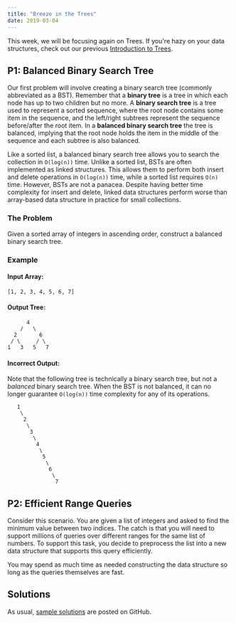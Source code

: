 ```yaml
---
title: "Breeze in the Trees"
date: 2019-03-04
---
```


This week, we will be focusing again on Trees. If you're hazy on your data structures, check out our previous [Introduction to Trees](https://csip-uga.github.io/problems/2018-12-03/README).


## P1: Balanced Binary Search Tree

Our first problem will involve creating a binary search tree (commonly abbreviated as a BST). Remember that a **binary tree** is a tree in which each node has up to two children but no more. A **binary search tree** is a tree used to represent a sorted sequence, where the root node contains some item in the sequence, and the left/right subtrees represent the sequence before/after the root item. In a **balanced binary search tree** the tree is balanced, implying that the root node holds the item in the middle of the sequence and each subtree is also balanced.

Like a sorted list, a balanced binary search tree allows you to search the collection in `O(log(n))` time. Unlike a sorted list, BSTs are often implemented as linked structures. This allows them to perform both insert and delete operations in `O(log(n))` time, while a sorted list requires `O(n)` time. However, BSTs are not a panacea. Despite having better time complexity for insert and delete, linked data structures perform worse than array-based data structure in practice for small collections.

### The Problem

Given a sorted array of integers in ascending order, construct a balanced binary search tree.

### Example

#### Input Array:

`[1, 2, 3, 4, 5, 6, 7]`

#### Output Tree:

```
      4
    /   \
  2       6
 / \     / \
1   3   5   7
```

#### Incorrect Output:

Note that the following tree is technically a binary search tree, but not a *balanced* binary search tree. When the BST is not balanced, it can no longer guarantee `O(log(n))` time complexity for any of its operations.

```
   1
    \
     2
      \
       3
        \
         4
          \
           5
            \
             6
              \
               7
```


## P2: Efficient Range Queries

Consider this scenario. You are given a list of integers and asked to find the minimum value between two indices. The catch is that you will need to support millions of queries over different ranges for the same list of numbers. To support this task, you decide to preprocess the list into a new data structure that supports this query efficiently.

You may spend as much time as needed constructing the data structure so long as the queries themselves are fast.


## Solutions

As usual, [sample solutions][csip-uga/archive] are posted on GitHub.

[csip-uga/archive]: https://github.com/csip-uga/archive

